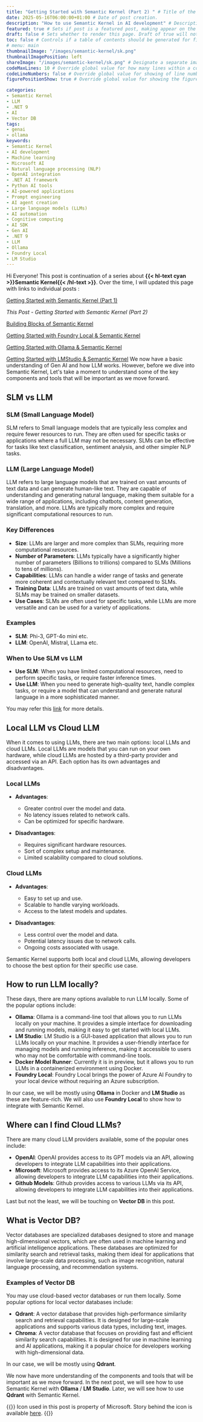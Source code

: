 ```yaml
---
title: "Getting Started with Semantic Kernel (Part 2) " # Title of the blog post.
date: 2025-05-16T06:00:00+01:00 # Date of post creation.
description: "How to use Semantic Kernel in AI development" # Description used for search engine.
featured: true # Sets if post is a featured post, making appear on the home page side bar.
draft: false # Sets whether to render this page. Draft of true will not be rendered.
toc: false # Controls if a table of contents should be generated for first-level links automatically.
# menu: main
thumbnailImage: "/images/semantic-kernel/sk.png"
thumbnailImagePosition: left
shareImage: "/images/semantic-kernel/sk.png" # Designate a separate image for social media sharing.
codeMaxLines: 10 # Override global value for how many lines within a code block before auto-collapsing.
codeLineNumbers: false # Override global value for showing of line numbers within code block.
figurePositionShow: true # Override global value for showing the figure label.

categories:
- Semantic Kernel
- LLM
- .NET 9
- AI
- Vector DB
tags:
- genai
- ollama
keywords:
- Semantic Kernel
- AI development
- Machine learning
- Microsoft AI
- Natural language processing (NLP)
- OpenAI integration
- .NET AI framework
- Python AI tools
- AI-powered applications
- Prompt engineering
- AI agent creation
- Large language models (LLMs)
- AI automation
- Cognitive computing
- AI SDK
- Gen AI
- .NET 9
- LLM
- Ollama
- Foundry Local
- LM Studio
---
```

 
Hi Everyone! 
This post is continuation of a series about **{{< hl-text cyan >}}Semantic Kernel{{< /hl-text >}}**. Over the time, I will updated this page with links to individual posts : 

[Getting Started with Semantic Kernel (Part 1)](/post/getting-started-with-semantic-kernel)

_This Post - Getting Started with Semantic Kernel (Part 2)_

[Building Blocks of Semantic Kernel](/post/semantic-kernel/semantic-kernel-building-blocks)

[Getting Started with Foundry Local & Semantic Kernel](/post/semantic-kernel/getting-started-with-foundry-local-and-semantic-kernel)

[Getting Started with Ollama & Semantic Kernel](/post/semantic-kernel/getting-started-with-ollama-and-semantic-kernel)

[Getting Started with LMStudio & Semantic Kernel](/post/semantic-kernel/getting-started-with-lmstudio-and-semantic-kernel)
We now have a basic understanding of Gen AI and how LLM works. However, before we dive into Semantic Kernel, Let's take a moment to understand some of the key components and tools that will be important as we move forward.

## SLM vs LLM
### SLM (Small Language Model)
SLM refers to Small language models that are typically less complex and require fewer resources to run. They are often used for specific tasks or applications where a full LLM may not be necessary. SLMs can be effective for tasks like text classification, sentiment analysis, and other simpler NLP tasks.
### LLM (Large Language Model)
LLM refers to large language models that are trained on vast amounts of text data and can generate human-like text. They are capable of understanding and generating natural language, making them suitable for a wide range of applications, including chatbots, content generation, translation, and more. LLMs are typically more complex and require significant computational resources to run.
### Key Differences
- **Size**: LLMs are larger and more complex than SLMs, requiring more computational resources.
- **Number of Parameters**: LLMs typically have a significantly higher number of parameters (Billions to trillions) compared to SLMs (Millions to tens of millions).
- **Capabilities**: LLMs can handle a wider range of tasks and generate more coherent and contextually relevant text compared to SLMs.
- **Training Data**: LLMs are trained on vast amounts of text data, while SLMs may be trained on smaller datasets.
- **Use Cases**: SLMs are often used for specific tasks, while LLMs are more versatile and can be used for a variety of applications.
### Examples
- **SLM**: 	Phi-3, GPT-4o mini etc.
- **LLM**: OpenAI, Mistral, LLama etc.
### When to Use SLM vs LLM
- **Use SLM**: When you have limited computational resources, need to perform specific tasks, or require faster inference times.
- **Use LLM**: When you need to generate high-quality text, handle complex tasks, or require a model that can understand and generate natural language in a more sophisticated manner.
 
 You may refer this [link](https://www.microsoft.com/en-us/microsoft-cloud/blog/2024/11/11/explore-ai-models-key-differences-between-small-language-models-and-large-language-models/) for more details.

## Local LLM vs Cloud LLM

When it comes to using LLMs, there are two main options: local LLMs and cloud LLMs. Local LLMs are models that you can run on your own hardware, while cloud LLMs are hosted by a third-party provider and accessed via an API. Each option has its own advantages and disadvantages.

### Local LLMs
- **Advantages**:
  - Greater control over the model and data.
  - No latency issues related to network calls.
  - Can be optimized for specific hardware.

- **Disadvantages**:
  - Requires significant hardware resources.
  - Sort of complex setup and maintenance.
  - Limited scalability compared to cloud solutions.

### Cloud LLMs
- **Advantages**:
  - Easy to set up and use.
  - Scalable to handle varying workloads.
  - Access to the latest models and updates.

- **Disadvantages**:
  - Less control over the model and data.
  - Potential latency issues due to network calls.
  - Ongoing costs associated with usage.
  
Semantic Kernel supports both local and cloud LLMs, allowing developers to choose the best option for their specific use case.

## How to run LLM locally?
These days, there are many options available to run LLM locally. Some of the popular options include:
- **Ollama**: Ollama is a command-line tool that allows you to run LLMs locally on your machine. It provides a simple interface for downloading and running models, making it easy to get started with local LLMs. 
- **LM Studio**: LM Studio is a GUI-based application that allows you to run LLMs locally on your machine. It provides a user-friendly interface for managing models and running inference, making it accessible to users who may not be comfortable with command-line tools.
- **Docker Model Runner**: Currently it is in preview, but it allows you to run LLMs in a containerized environment using Docker. 
- **Foundry Local**: Foundry Local brings the power of Azure AI Foundry to your local device without requiring an Azure subscription. 

In our case, we will be mostly using **Ollama** in Docker and **LM Studio** as these are feature-rich. We will also use **Foundry Local** to show how to integrate with Semantic Kernel.

## Where can I find Cloud LLMs?
There are many cloud LLM providers available, some of the popular ones include:
- **OpenAI**: OpenAI provides access to its GPT models via an API, allowing developers to integrate LLM capabilities into their applications.
- **Microsoft**: Microsoft provides access to its Azure OpenAI Service, allowing developers to integrate LLM capabilities into their applications.
- **Github Models**: Github provides access to various LLMs via its API, allowing developers to integrate LLM capabilities into their applications.

Last but not the least, we will be touching on **Vector DB** in this post.
## What is Vector DB?
Vector databases are specialized databases designed to store and manage high-dimensional vectors, which are often used in machine learning and artificial intelligence applications. These databases are optimized for similarity search and retrieval tasks, making them ideal for applications that involve large-scale data processing, such as image recognition, natural language processing, and recommendation systems.
### Examples of Vector DB
You may use cloud-based vector databases or run them locally. Some popular options for local vector databases include:

- **Qdrant**: A vector database that provides high-performance similarity search and retrieval capabilities. It is designed for large-scale applications and supports various data types, including text, images.
- **Chroma**: A vector database that focuses on providing fast and efficient similarity search capabilities. It is designed for use in machine learning and AI applications, making it a popular choice for developers working with high-dimensional data.

In our case, we will be mostly using **Qdrant**.

We now have more understanding of the components and tools that will be important as we move forward. In the next post, we will see how to use Semantic Kernel with **Ollama** / **LM Studio**. Later, we will see how to use **Qdrant** with Semantic Kernel.

{{<alert info no-icon>}}
Icon used in this post is property of Microsoft. Story behind the icon is available [here](https://devblogs.microsoft.com/semantic-kernel/semantic-kernels-new-icon-and-the-art-of-teamwork/).
{{</alert >}}